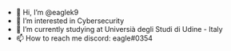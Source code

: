 - 👋 Hi, I’m @eaglek9
- 👀 I’m interested in Cybersecurity
- 🌱 I’m currently studying at Universià degli Studi di Udine - Italy
- 📫 How to reach me 
        discord:  eagle#0354

<!---
eaglek9/eaglek9 is a ✨ special ✨ repository because its `README.md` (this file) appears on your GitHub profile.
You can click the Preview link to take a look at your changes.
--->
